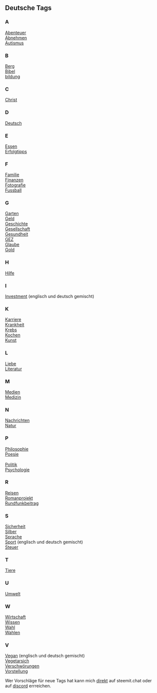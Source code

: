 ## Deutsche Tags

### A

[Abenteuer](https://steemit.com/trending/abenteuer)<br>
[Abnehmen](https://steemit.com/trending/abnehmen)<br>
[Autismus](https://steemit.com/trending/autismus)<br>

### B

[Berg](https://steemit.com/trending/berg)<br>
[Bibel](https://steemit.com/trending/bibel)<br>
[bildung](https://steemit.com/trending/bildung)<br>

### C

[Christ](https://steemit.com/trending/christ)<br>


### D

[Deutsch](https://steemit.com/trending/deutsch)<br>


### E

[Essen](https://steemit.com/trending/essen)<br>
[Erfolgtipps](https://steemit.com/trending/erfolgtipps)<br>

### F

[Familie](https://steemit.com/trending/familie)<br>
[Finanzen](https://steemit.com/trending/finanzen)<br>
[Fotografie](https://steemit.com/trending/fotographie)<br>
[Fussball](https://steemit.com/trending/fussball)<br>

### G

[Garten](https://steemit.com/trending/garten)<br>
[Geld](https://steemit.com/trending/geld)<br>
[Geschichte](https://steemit.com/trending/geschichte)<br>
[Gesellschaft](https://steemit.com/trending/gesellschaft)<br>
[Gesundheit](https://steemit.com/trending/gesundheit)<br>
[GEZ](https://steemit.com/trending/gez)<br>
[Glaube](https://steemit.com/trending/glaube)<br>
[Gold](https://steemit.com/trending/gold)<br>

### H

[Hilfe](https://steemit.com/trending/hilfe)<br>

### I

[Investment](https://steemit.com/trending/investment) (englisch und deutsch gemischt)<br>

### K

[Karriere](https://steemit.com/trending/karriere)<br>
[Krankheit](https://steemit.com/trending/krankheit)<br>
[Krebs](https://steemit.com/trending/krebs)<br>
[Kochen](https://steemit.com/trending/kochen)<br>
[Kunst](https://steemit.com/trending/kunst)<br>

### L

[Liebe](https://steemit.com/trending/liebe)<br>
[Literatur](https://steemit.com/trending/literatur)<br>

### M

[Medien](https://steemit.com/trending/medien)<br>
[Medizin](https://steemit.com/trending/medizin)<br>

### N

[Nachrichten](https://steemit.com/trending/nachrichten)<br>
[Natur](https://steemit.com/trending/natur)<br> 

### P

[Philosophie](https://steemit.com/trending/philosophie)<br>
[Poesie](https://steemit.com/trending/poesie)<br>  
[Politik](https://steemit.com/trending/politik)<br>
[Psychologie](https://steemit.com/trending/psychologie)<br>

### R

[Reisen](https://steemit.com/trending/reisen)<br>
[Romanprojekt](https://steemit.com/trending/romanprojekt)<br>
[Rundfunkbeitrag](https://steemit.com/trending/rundfunkbeitrag)<br>

### S

[Sicherheit](https://steemit.com/trending/sicherheit)<br>
[Silber](https://steemit.com/trending/silber)<br>
[Sprache](https://steemit.com/trending/sprache)<br>
[Sport](https://steemit.com/trending/sport) (englisch und deutsch gemischt)<br>
[Steuer](https://steemit.com/trending/steuer)<br>

### T

[Tiere](https://steemit.com/trending/tiere)<br>

### U

[Umwelt](https://steemit.com/trending/umwelt)<br>

### W

[Wirtschaft](https://steemit.com/trending/wirtschaft)<br>
[Wissen](https://steemit.com/trending/wissen)<br>
[Wahl](https://steemit.com/trending/wahl)<br>
[Wahlen](https://steemit.com/trending/wahlen)<br>

### V

[Vegan](https://steemit.com/trending/vegan) (englisch und deutsch gemischt)<br>
[Vegetarsich](https://steemit.com/trending/vegetarisch)<br>
[Verschwörungen](https://steemit.com/trending/verschwörungen)<br>
[Vorstellung](https://steemit.com/trending/vorstellung)<br>


Wer Vorschläge für neue Tags hat kann mich [direkt](https://steemit.chat/direct/andalucia) auf steemit.chat oder auf [discord](https://discord.gg/bDVtD9s) errreichen. 


 
